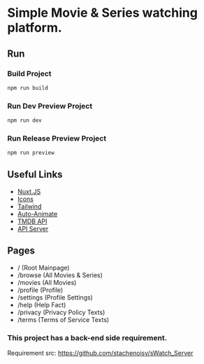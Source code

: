 # Simple Movie & Series watching platform.

## Run
### Build Project
```Bash
npm run build
```
### Run Dev Preview Project
```Bash
npm run dev
```
### Run Release Preview Project
```Bash
npm run preview
```

## Useful Links
- [Nuxt.JS](https://nuxt.com/docs/)
- [Icons](https://pictogrammers.com/library/mdi/)
- [Tailwind](https://tailwindcss.com/)
- [Auto-Animate](https://auto-animate.formkit.com/)
- [TMDB API](https://developer.themoviedb.org/reference/movie-details)
- [API Server](http://localhost:8080/swagger)

## Pages
- / (Root Mainpage)
- /browse (All Movies & Series)
- /movies (All Movies)
- /profile (Profile)
- /settings (Profile Settings)
- /help (Help Fact)
- /privacy (Privacy Policy Texts)
- /terms (Terms of Service Texts)

### This project has a back-end side requirement.
Requirement src: https://github.com/stachenoisy/sWatch_Server
